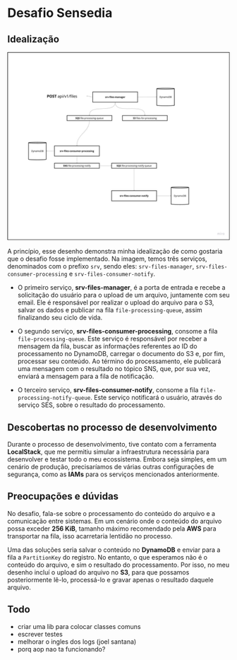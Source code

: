 # Desafio Sensedia

## Idealização

![Desenho arquitetura](desenho.jpeg)

A princípio, esse desenho demonstra minha idealização de como gostaria que o desafio fosse implementado. Na imagem, temos três serviços, denominados com o prefixo `srv`, sendo eles: `srv-files-manager`, `srv-files-consumer-processing` e `srv-files-consumer-notify`.

- O primeiro serviço, **srv-files-manager**, é a porta de entrada e recebe a solicitação do usuário para o upload de um arquivo, juntamente com seu email. Ele é responsável por realizar o upload do arquivo para o S3, salvar os dados e publicar na fila `file-processing-queue`, assim finalizando seu ciclo de vida.

- O segundo serviço, **srv-files-consumer-processing**, consome a fila `file-processing-queue`. Este serviço é responsável por receber a mensagem da fila, buscar as informações referentes ao ID do processamento no DynamoDB, carregar o documento do S3 e, por fim, processar seu conteúdo. Ao término do processamento, ele publicará uma mensagem com o resultado no tópico SNS, que, por sua vez, enviará a mensagem para a fila de notificação.

- O terceiro serviço, **srv-files-consumer-notify**, consome a fila `file-processing-notify-queue`. Este serviço notificará o usuário, através do serviço SES, sobre o resultado do processamento.

## Descobertas no processo de desenvolvimento

Durante o processo de desenvolvimento, tive contato com a ferramenta **LocalStack**, que me permitiu simular a infraestrutura necessária para desenvolver e testar todo o meu ecossistema. Embora seja simples, em um cenário de produção, precisaríamos de várias outras configurações de segurança, como as **IAMs** para os serviços mencionados anteriormente.

## Preocupações e dúvidas

No desafio, fala-se sobre o processamento do conteúdo do arquivo e a comunicação entre sistemas. Em um cenário onde o conteúdo do arquivo possa exceder **256 KiB**, tamanho máximo recomendado pela **AWS** para transportar na fila, isso acarretaria lentidão no processo. 

Uma das soluções seria salvar o conteúdo no **DynamoDB** e enviar para a fila a `PartitionKey` do registro. No entanto, o que esperamos não é o conteúdo do arquivo, e sim o resultado do processamento. Por isso, no meu desenho incluí o upload do arquivo no **S3**, para que possamos posteriormente lê-lo, processá-lo e gravar apenas o resultado daquele arquivo.

## Todo
- criar uma lib para colocar classes comuns
- escrever testes
- melhorar o ingles dos logs (joel santana)
- porq aop nao ta funcionando?

